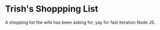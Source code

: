 # Trish's Shoppping List

A shopping list the wife has been asking for, yay for fast iteration Node JS.
